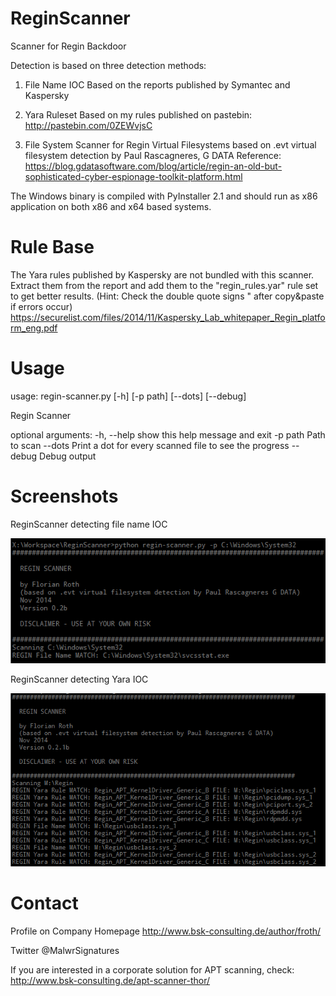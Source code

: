 ReginScanner
============

Scanner for Regin Backdoor

Detection is based on three detection methods:

 1. File Name IOC 
    Based on the reports published by Symantec and Kaspersky

 2. Yara Ruleset
    Based on my rules published on pastebin:
    http://pastebin.com/0ZEWvjsC

 3. File System Scanner for Regin Virtual Filesystems
    based on .evt virtual filesystem detection by Paul Rascagneres, G DATA
    Reference: https://blog.gdatasoftware.com/blog/article/regin-an-old-but-sophisticated-cyber-espionage-toolkit-platform.html

The Windows binary is compiled with PyInstaller 2.1 and should run as x86 application on both x86 and x64 based systems.

Rule Base
============

The Yara rules published by Kaspersky are not bundled with this scanner. Extract them from the report and add them to the "regin_rules.yar" rule set to get better results. 
(Hint: Check the double quote signs " after copy&paste if errors occur)
https://securelist.com/files/2014/11/Kaspersky_Lab_whitepaper_Regin_platform_eng.pdf

Usage
============

usage: regin-scanner.py [-h] [-p path] [--dots] [--debug]

Regin Scanner

optional arguments:
  -h, --help  show this help message and exit
  -p path     Path to scan
  --dots      Print a dot for every scanned file to see the progress
  --debug     Debug output
  
Screenshots
============

ReginScanner detecting file name IOC

![ReginScannerScreen](/screens/ishot-141127-181510.png?raw=true "ReginScanner detecting file name IOC")

ReginScanner detecting Yara IOC

![ReginScannerScreen](/screens/ishot-141127-191923.png?raw=true "ReginScanner detecting Yara IOC")

Contact
============

Profile on Company Homepage
http://www.bsk-consulting.de/author/froth/

Twitter
@MalwrSignatures

If you are interested in a corporate solution for APT scanning, check:
http://www.bsk-consulting.de/apt-scanner-thor/
